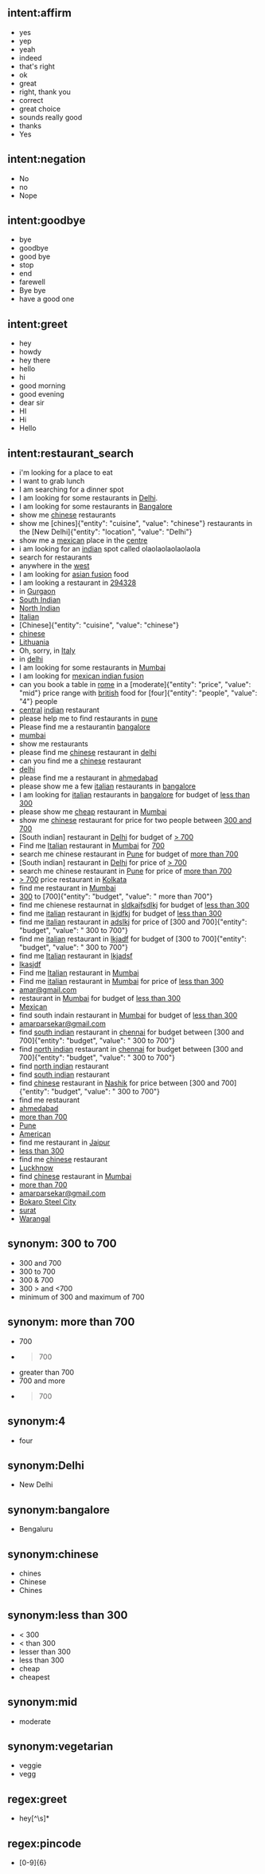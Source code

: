 ## intent:affirm
- yes
- yep
- yeah
- indeed
- that's right
- ok
- great
- right, thank you
- correct
- great choice
- sounds really good
- thanks
- Yes

## intent:negation
- No
- no
- Nope

## intent:goodbye
- bye
- goodbye
- good bye
- stop
- end
- farewell
- Bye bye
- have a good one

## intent:greet
- hey
- howdy
- hey there
- hello
- hi
- good morning
- good evening
- dear sir
- HI
- Hi
- Hello

## intent:restaurant_search
- i'm looking for a place to eat
- I want to grab lunch
- I am searching for a dinner spot
- I am looking for some restaurants in [Delhi](location).
- I am looking for some restaurants in [Bangalore](location)
- show me [chinese](cuisine) restaurants
- show me [chines]{"entity": "cuisine", "value": "chinese"} restaurants in the [New Delhi]{"entity": "location", "value": "Delhi"}
- show me a [mexican](cuisine) place in the [centre](location)
- i am looking for an [indian](cuisine) spot called olaolaolaolaolaola
- search for restaurants
- anywhere in the [west](location)
- I am looking for [asian fusion](cuisine) food
- I am looking a restaurant in [294328](location)
- in [Gurgaon](location)
- [South Indian](cuisine)
- [North Indian](cuisine)
- [Italian](cuisine)
- [Chinese]{"entity": "cuisine", "value": "chinese"}
- [chinese](cuisine)
- [Lithuania](location)
- Oh, sorry, in [Italy](location)
- in [delhi](location)
- I am looking for some restaurants in [Mumbai](location)
- I am looking for [mexican indian fusion](cuisine)
- can you book a table in [rome](location) in a [moderate]{"entity": "price", "value": "mid"} price range with [british](cuisine) food for [four]{"entity": "people", "value": "4"} people
- [central](location) [indian](cuisine) restaurant
- please help me to find restaurants in [pune](location)
- Please find me a restaurantin [bangalore](location)
- [mumbai](location)
- show me restaurants
- please find me [chinese](cuisine) restaurant in [delhi](location)
- can you find me a [chinese](cuisine) restaurant
- [delhi](location)
- please find me a restaurant in [ahmedabad](location)
- please show me a few [italian](cuisine) restaurants in [bangalore](location)
- I am looking for [italian](cuisine) restaurants in [bangalore](location) for budget of [less than 300](budget)
- please show me [cheap](budget) restaurant in [Mumbai](location)
- show me [chinese](cuisine) restaurant for price for two people between [300 and 700](budget)
- [South indian] restaurant in [Delhi](location) for budget of  [> 700](budget)
- Find me [Italian](cuisine) restaurant in [Mumbai](location) for [700](budget)
- search me chinese restaurant in [Pune](location) for budget of [more than 700](budget)
- [South indian] restaurant in [Delhi](location) for price of  [> 700](budget)
- search me chinese restaurant in [Pune](location) for price of [more than 700](budget)
- [> 700](budget) price restaurant in [Kolkata](location)
- find me restaurant in [Mumbai](location)
- [300](budget) to [700]{"entity": "budget", "value": " more than 700"}
- find me chienese restaurnat in [sldkajfsdlkj](location) for budget of [less than 300](budget)
- find me [italian](cuisine) restaurant in [lkjdfkj](location) for budget of [less than 300](budget)
- find me [italian](cuisine) restaurant in [adslkj](location) for price of [300 and 700]{"entity": "budget", "value": " 300 to 700"}
- find me [italian](cuisine) restaurant in [lkjadf](location) for budget of [300 to 700]{"entity": "budget", "value": " 300 to 700"}
- find me [Italian](cuisine) restaurant in [lkjadsf](location)
- [lkasjdf](location)
- Find me [Italian](cuisine) restaurant in [Mumbai](location)
- Find me [italian](cuisine) restaurant in [Mumbai](location) for price of [less than 300](budget)
- [amar@gmail.com](email)
- restaurant in [Mumbai](location) for budget of [less than 300](budget)
- [Mexican](cuisine)
- find south indain restaurant in [Mumbai](location) for budget of [less than 300](budget)
- [amarparsekar@gmail.com](email)
- find [south indian](cuisine) restaurant in [chennai](location) for budget between [300 and 700]{"entity": "budget", "value": " 300 to 700"}
- find [north indian](cuisine) restaurant in [chennai](location) for budget between [300 and 700]{"entity": "budget", "value": " 300 to 700"}
- find [north indian](cuisine) restaurant
- find [south indian](cuisine) restaurant
- find [chinese](cuisine) restaurant in [Nashik](location) for price between [300 and 700]{"entity": "budget", "value": " 300 to 700"}
- find me restaurant
- [ahmedabad](location)
- [more than 700](budget)
- [Pune](location)
- [American](cuisine)
- find me restaurant in [Jaipur](location)
- [less than 300](budget)
- find me [chinese](cuisine) restaurant
- [Luckhnow](location)
- find [chinese](cuisine) restaurant in [Mumbai](location)
- [more than 700](budget)
- [amarparsekar@gmail.com](email)
- [Bokaro Steel City](location)
- [surat](location)
- [Warangal](location)

## synonym: 300 to 700
- 300 and 700
- 300 to 700
- 300 & 700
- 300 > and <700
- minimum of 300 and maximum of 700

## synonym: more than 700
- 700
- >700
- greater than 700
- 700 and more
- > 700

## synonym:4
- four

## synonym:Delhi
- New Delhi

## synonym:bangalore
- Bengaluru

## synonym:chinese
- chines
- Chinese
- Chines

## synonym:less than 300
- < 300
- < than 300
- lesser than 300
- less than 300
- cheap
- cheapest

## synonym:mid
- moderate

## synonym:vegetarian
- veggie
- vegg

## regex:greet
- hey[^\s]*

## regex:pincode
- [0-9]{6}


